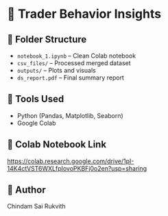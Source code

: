 # 🧠 Trader Behavior Insights

## 📂 Folder Structure
- `notebook_1.ipynb` – Clean Colab notebook
- `csv_files/` – Processed merged dataset
- `outputs/` – Plots and visuals
- `ds_report.pdf` – Final summary report

## 🧪 Tools Used
- Python (Pandas, Matplotlib, Seaborn)
- Google Colab

## 🔗 Colab Notebook Link
https://colab.research.google.com/drive/1pI-14K4ctVST6WXLfpIovoPKBFj0o2en?usp=sharing
## 👤 Author
Chindam Sai Rukvith
